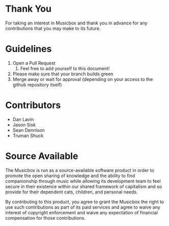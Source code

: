 # Thank You

For taking an interest in Musicbox and thank you in advance for any contributions that you may make to its future.

# Guidelines

1.  Open a Pull Request
    1.  Feel free to add yourself to this document!
2.  Please make sure that your branch builds green
3.  Merge away or wait for approval (depending on your access to the github repository itself)

# Contributors

- Dan Lavin
- Jason Sisk
- Sean Dennison
- Truman Shuck

# Source Available

The Musicbox is run as a source-available software product in order to promote the open sharing of knowledge and the ability to find companionship through music while allowing its development team to feel secure in their existence within our shared framework of capitalism and so provide for their dependent cats, children, and personal needs.

By contributing to this product, you agree to grant the Musicbox the right to use such contributions as part of its paid services and agree to waive any interest of copyright enforcement and waive any expectation of financial compensation for those contributions.
